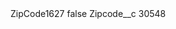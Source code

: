 <?xml version="1.0" encoding="UTF-8"?>
<CustomMetadata xmlns="http://soap.sforce.com/2006/04/metadata" xmlns:xsi="http://www.w3.org/2001/XMLSchema-instance" xmlns:xsd="http://www.w3.org/2001/XMLSchema">
    <label>ZipCode1627</label>
    <protected>false</protected>
    <values>
        <field>Zipcode__c</field>
        <value xsi:type="xsd:string">30548</value>
    </values>
</CustomMetadata>
